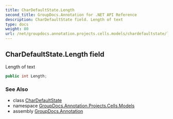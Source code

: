 ```yaml
---
title: CharDefaultState.Length
second_title: GroupDocs.Annotation for .NET API Reference
description: CharDefaultState field. Length of text
type: docs
weight: 80
url: /net/groupdocs.annotation.projects.cells.models/chardefaultstate/length/
---
```

## CharDefaultState.Length field

Length of text

```csharp
public int Length;
```

### See Also

* class [CharDefaultState](../)
* namespace [GroupDocs.Annotation.Projects.Cells.Models](../../chardefaultstate/)
* assembly [GroupDocs.Annotation](../../../)


